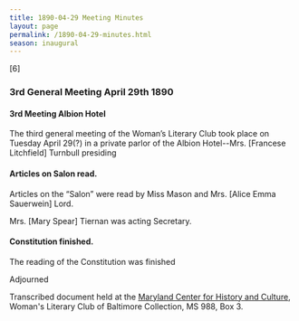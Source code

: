 ```yaml
---
title: 1890-04-29 Meeting Minutes
layout: page
permalink: /1890-04-29-minutes.html
season: inaugural
---
```

[6]             

### 3rd General Meeting April 29th 1890

#### 3rd Meeting Albion Hotel

The third general meeting of the Woman’s Literary Club took place on Tuesday April 29(?) in a private parlor of the Albion Hotel--Mrs. [Francese Litchfield] Turnbull presiding

#### Articles on Salon read.

Articles on the “Salon” were read by Miss Mason and Mrs. [Alice Emma Sauerwein] Lord.

Mrs. [Mary Spear] Tiernan was acting Secretary.

#### Constitution finished.

The reading of the Constitution was finished

Adjourned

Transcribed document held at the [Maryland Center for History and Culture](http://mdhs.org/), Woman's Literary Club of Baltimore Collection, MS 988, Box 3. 